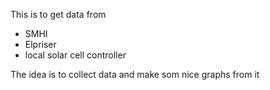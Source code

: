 This is to get data from 
* SMHI
* Elpriser
* local solar cell controller

The idea is to collect data and make som nice graphs from it
